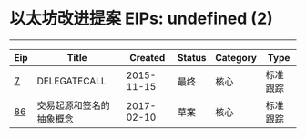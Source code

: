 
# 以太坊改进提案 EIPs: undefined (2)
---
| Eip                 | Title        | Created    | Status | Category | Type  |
| ------------------- | ------------ | ---------- | ------ | -------- | ----- |
| [7](/zh/eip-7.md)   | DELEGATECALL | 2015-11-15 | 最终     | 核心       | 标准跟踪  |
| [86](/zh/eip-86.md) | 交易起源和签名的抽象概念 | 2017-02-10 | 草案     | 核心       | 标准跟踪  |

    